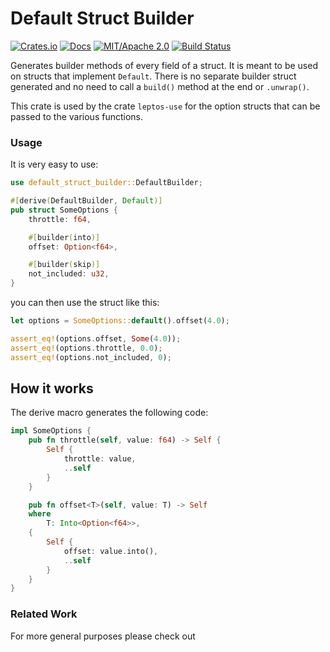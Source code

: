 # Default Struct Builder

[![Crates.io](https://img.shields.io/crates/v/default-struct-builder.svg)](https://crates.io/crates/default-struct-builder)
[![Docs](https://docs.rs/default-struct-builder/badge.svg)](https://docs.rs/default-struct-builder/)
[![MIT/Apache 2.0](https://img.shields.io/badge/license-MIT%2FApache-blue.svg)](https://github.com/synphonyte/default-struct-builder#license)
[![Build Status](https://github.com/synphonyte/default-struct-builder/actions/workflows/ci.yml/badge.svg)](https://github.com/synphonyte/default-struct-builder/actions/workflows/ci.yml)

<!-- cargo-rdme start -->

Generates builder methods of every field of a struct. It is meant to be used on structs that
implement `Default`. There is no separate builder struct generated and no need to call a
`build()` method at the end or `.unwrap()`.

This crate is used by the crate `leptos-use` for the option structs that
can be passed to the various functions.

### Usage

It is very easy to use:

```rust
use default_struct_builder::DefaultBuilder;

#[derive(DefaultBuilder, Default)]
pub struct SomeOptions {
    throttle: f64,

    #[builder(into)]
    offset: Option<f64>,

    #[builder(skip)]
    not_included: u32,
}
```

you can then use the struct like this:

```rust
let options = SomeOptions::default().offset(4.0);

assert_eq!(options.offset, Some(4.0));
assert_eq!(options.throttle, 0.0);
assert_eq!(options.not_included, 0);
```

## How it works

The derive macro generates the following code:

```rust
impl SomeOptions {
    pub fn throttle(self, value: f64) -> Self {
        Self {
            throttle: value,
            ..self
        }
    }

    pub fn offset<T>(self, value: T) -> Self
    where
        T: Into<Option<f64>>,
    {
        Self {
            offset: value.into(),
            ..self
        }
    }
}
```
### Related Work

For more general purposes please check out

<!-- cargo-rdme end -->
